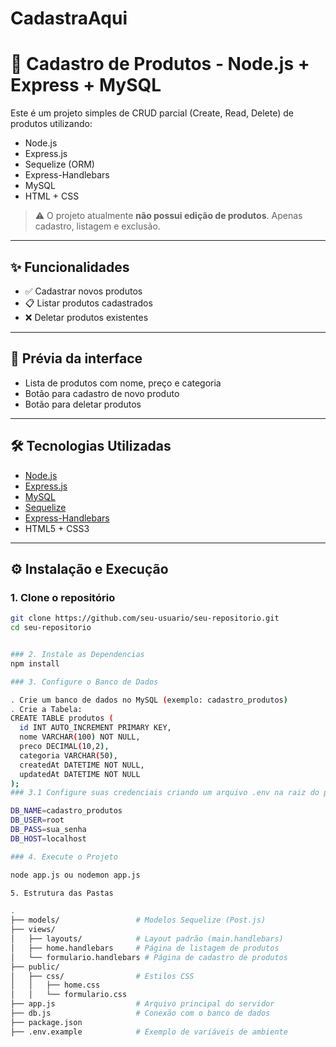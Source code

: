 # CadastraAqui

# 🛒 Cadastro de Produtos - Node.js + Express + MySQL

Este é um projeto simples de CRUD parcial (Create, Read, Delete) de produtos utilizando:

- Node.js
- Express.js
- Sequelize (ORM)
- Express-Handlebars
- MySQL
- HTML + CSS

> ⚠️ O projeto atualmente **não possui edição de produtos**. Apenas cadastro, listagem e exclusão.

---

## ✨ Funcionalidades

- ✅ Cadastrar novos produtos
- 📋 Listar produtos cadastrados
- ❌ Deletar produtos existentes

---

## 📸 Prévia da interface

- Lista de produtos com nome, preço e categoria
- Botão para cadastro de novo produto
- Botão para deletar produtos

---

## 🛠️ Tecnologias Utilizadas

- [Node.js](https://nodejs.org/)
- [Express.js](https://expressjs.com/)
- [MySQL](https://www.mysql.com/)
- [Sequelize](https://sequelize.org/)
- [Express-Handlebars](https://www.npmjs.com/package/express-handlebars)
- HTML5 + CSS3

---

## ⚙️ Instalação e Execução

### 1. Clone o repositório

```bash
git clone https://github.com/seu-usuario/seu-repositorio.git
cd seu-repositorio


### 2. Instale as Dependencias
npm install

### 3. Configure o Banco de Dados

. Crie um banco de dados no MySQL (exemplo: cadastro_produtos)
. Crie a Tabela:
CREATE TABLE produtos (
  id INT AUTO_INCREMENT PRIMARY KEY,
  nome VARCHAR(100) NOT NULL,
  preco DECIMAL(10,2),
  categoria VARCHAR(50),
  createdAt DATETIME NOT NULL,
  updatedAt DATETIME NOT NULL
);
### 3.1 Configure suas credenciais criando um arquivo .env na raiz do projeto com base no exemplo abaixo:

DB_NAME=cadastro_produtos
DB_USER=root
DB_PASS=sua_senha
DB_HOST=localhost

### 4. Execute o Projeto

node app.js ou nodemon app.js

5. Estrutura das Pastas

.
├── models/                 # Modelos Sequelize (Post.js)
├── views/
│   ├── layouts/            # Layout padrão (main.handlebars)
│   ├── home.handlebars     # Página de listagem de produtos
│   └── formulario.handlebars # Página de cadastro de produtos
├── public/
│   ├── css/                # Estilos CSS
│   │   ├── home.css
│   │   └── formulario.css
├── app.js                  # Arquivo principal do servidor
├── db.js                   # Conexão com o banco de dados
├── package.json
├── .env.example            # Exemplo de variáveis de ambiente

